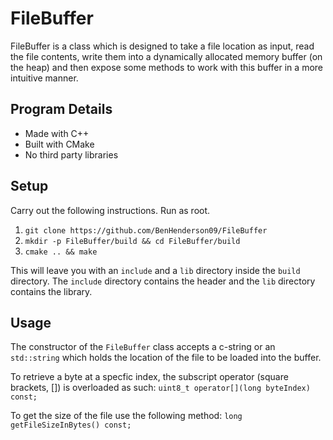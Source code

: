 # FileBuffer
FileBuffer is a class which is designed to take a file location as input, read the file contents,
write them into a dynamically allocated memory buffer (on the heap) and then expose some methods
to work with this buffer in a more intuitive manner.

## Program Details
 - Made with C++
 - Built with CMake
 - No third party libraries
 
 ## Setup
 Carry out the following instructions. Run as root.
 1. `git clone https://github.com/BenHenderson09/FileBuffer`
 2. `mkdir -p FileBuffer/build && cd FileBuffer/build`
 3. `cmake .. && make`
 
 This will leave you with an `include` and a `lib` directory inside the `build` directory.
 The `include` directory contains the header and the `lib` directory contains the library.

## Usage
The constructor of the `FileBuffer` class accepts a c-string or an `std::string` which
holds the location of the file to be loaded into the buffer.

To retrieve a byte at a specfic index, the subscript operator (square brackets, [])
is overloaded as such: `uint8_t operator[](long byteIndex) const;`

To get the size of the file use the following method: `long getFileSizeInBytes() const;`
